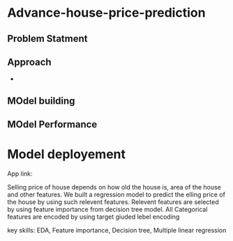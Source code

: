 # Advance-house-price-prediction

## Problem Statment


## Approach
- 


## MOdel building


## MOdel Performance


# Model deployement


App link:



















Selling price of house depends on how old the house is, area of the house and other features. We built a regression model to predict the elling price of the house by using such relevent features. Relevent features are selected by using feature importance from decision tree model. All Categorical features are encoded by using target giuded lebel encoding

key skills: EDA, Feature importance, Decision tree, Multiple linear regression
